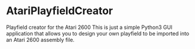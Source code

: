# AtariPlayfieldCreator
Playfield creator for the Atari 2600
This is just a simple Python3 GUI application that allows you to design your own playfield to be imported into an Atari 2600 assembly file.
